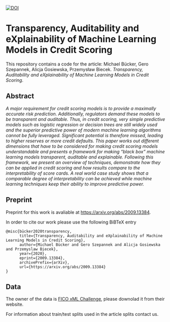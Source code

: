 [![DOI](https://zenodo.org/badge/DOI/10.5281/zenodo.4277225.svg)](https://doi.org/10.5281/zenodo.4277225)

# Transparency, Auditability and eXplainability of Machine Learning Models in Credit Scoring

This repository contains a code for the article: Michael Bücker, Gero Szepannek, Alicja Gosiewska, Przemysław Biecek. *Transparency, Auditability and eXplainability of Machine Learning Models in Credit Scoring*. 


## Abstract 

*A major requirement for credit scoring models is to provide a maximally accurate risk prediction. Additionally, regulators demand these models to be transparent and auditable. Thus, in credit scoring, very simple predictive models such as logistic regression or decision trees are still widely used and the superior predictive power of modern machine learning algorithms cannot be fully leveraged. Significant potential is therefore missed, leading to higher reserves or more credit defaults. 
 This paper works out different dimensions that have to be considered for making credit scoring models understandable and presents a framework for making “black box” machine learning models transparent, auditable and explainable. Following this framework, we present an overview of techniques, demonstrate how they can be applied in credit scoring and how results compare to the interpretability of score cards. A real world case study shows that a comparable degree of interpretability can be achieved while machine learning techniques keep their ability to improve predictive power.*


## Preprint

Preprint for this work is avaliable at https://arxiv.org/abs/2009.13384.

In order to cite our work please use the following BiBTeX entry

```
@misc{bücker2020transparency,
      title={Transparency, Auditability and eXplainability of Machine Learning Models in Credit Scoring}, 
      author={Michael Bücker and Gero Szepannek and Alicja Gosiewska and Przemyslaw Biecek},
      year={2020},
      eprint={2009.13384},
      archivePrefix={arXiv},
      url={https://arxiv.org/abs/2009.13384}
}
```

## Data

The owner of the data is [FICO xML Challenge](https://community.fico.com/), please downolad it from their website. 

For information about train/test splits used in the article splits contact us.
